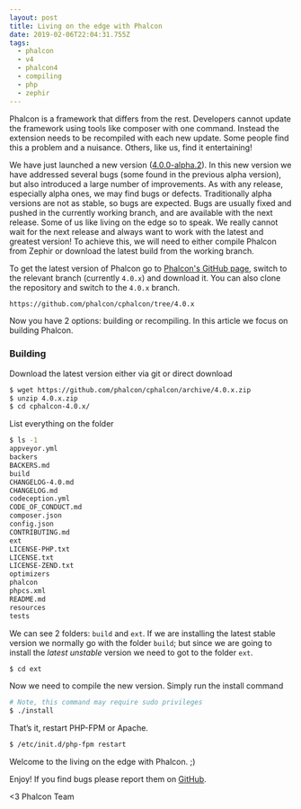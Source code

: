 ```yaml
---
layout: post
title: Living on the edge with Phalcon
date: 2019-02-06T22:04:31.755Z
tags:
  - phalcon
  - v4
  - phalcon4
  - compiling
  - php
  - zephir
---
```

Phalcon is a framework that differs from the rest. Developers cannot update the framework using tools like composer with one command. Instead the extension needs to be recompiled with each new update. Some people find this a problem and a nuisance. Others, like us, find it entertaining!
<!--more-->
We have just launched a new version ([4.0.0-alpha.2](https://github.com/phalcon/cphalcon/releases/tag/v4.0.0-alpha.2)). In this new version we have addressed several bugs (some found in the previous alpha version), but also introduced a large number of improvements. As with any release, especially alpha ones, we may find bugs or defects. Traditionally alpha versions are not as stable, so bugs are expected. Bugs are usually fixed and pushed in the currently working branch, and are available with the next release. Some of us like living on the edge so to speak. We really cannot wait for the next release and always want to work with the latest and greatest version! To achieve this, we will need to either compile Phalcon from Zephir or download the latest build from the working branch.

To get the latest version of Phalcon go to [Phalcon's GitHub page](https://github.com/phalcon/cphalcon), switch to the relevant branch (currently `4.0.x`) and download it. You can also clone the repository and switch to the `4.0.x` branch.

```bash
https://github.com/phalcon/cphalcon/tree/4.0.x
```

Now you have 2 options: building or recompiling. In this article we focus on building Phalcon.

### Building
Download the latest version either via git or direct download

```bash
$ wget https://github.com/phalcon/cphalcon/archive/4.0.x.zip
$ unzip 4.0.x.zip
$ cd cphalcon-4.0.x/
```

List everything on the folder

```bash
$ ls -1
appveyor.yml
backers
BACKERS.md
build
CHANGELOG-4.0.md
CHANGELOG.md
codeception.yml
CODE_OF_CONDUCT.md
composer.json
config.json
CONTRIBUTING.md
ext
LICENSE-PHP.txt
LICENSE.txt
LICENSE-ZEND.txt
optimizers
phalcon
phpcs.xml
README.md
resources
tests
```

We can see 2 folders: `build` and `ext`. If we are installing the latest stable version we normally go with the folder `build`; but since we are going to install the _latest unstable_ version we need to got to the folder `ext`.

```bash
$ cd ext
```

Now we need to compile the new version. Simply run the install command

```bash
# Note, this command may require sudo privileges
$ ./install
```

That’s it, restart PHP-FPM or Apache. 

```bash
$ /etc/init.d/php-fpm restart
```

Welcome to the living on the edge with Phalcon. ;)

Enjoy! If you find bugs please report them on [GitHub](https://github.com/phalcon/cphalcon/issues).


<3 Phalcon Team
